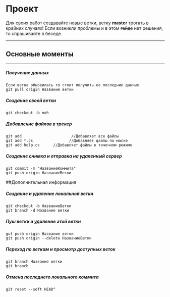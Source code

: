 # Проект

Для своих работ создавайте новые ветки, ветку **master** трогать в крайних случаях!
Если возникли проблемы и в этом ~~гайде~~ нет решения, то спрашивайте в беседе

------------
## Основные моменты
---
##### Получение данных
```
Если ветка обновилась то стоит получить ее последние данные
git pull origin Название ветки
```
##### Создание своей ветки
```
git checkout -b meh
```
##### Добавление файлов в трекер
```
git add . 					 //Добавляет все файлы
git add *.cs				//Добавляет файлы по маске
git add help.cs		 //Добавляет файлы в точечном режиме 
```
##### Создание снимка и отправка на удаленный сервер
```
git commit -m "НазваниеКоммита"
git push origin НазваниеВетки
```
##Дополнительная информация

##### Создание и удаление локальной ветки
```
git checkout -b НазваниеВетки 
git branch -d Название ветки
```
##### Пуш ветки и удаление этой ветки
```
gut push origin Название ветки
git push origin --delete НазваниеВетки
```
##### Переход по веткам и просмотр доступных веток
```
git branch Название ветки
git branch
```
##### Отмена последнего локального коммита
```
git reset --soft HEAD^
```
